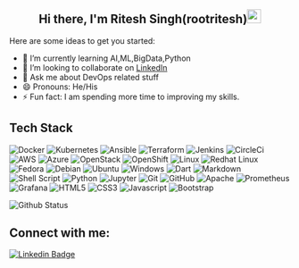 <h2 align="center"> Hi there, I'm Ritesh Singh(rootritesh)<img src="https://camo.githubusercontent.com/e8e7b06ecf583bc040eb60e44eb5b8e0ecc5421320a92929ce21522dbc34c891/68747470733a2f2f6d656469612e67697068792e636f6d2f6d656469612f6876524a434c467a6361737252346961377a2f67697068792e676966" width="25px"></h2>

Here are some ideas to get you started:

- 🌱 I’m currently learning AI,ML,BigData,Python
- 👯 I’m looking to collaborate on [LinkedIn](https://www.linkedin.com/in/ritesh64/)
- 💬 Ask me about DevOps related stuff
- 😄 Pronouns: He/His
- ⚡ Fun fact: I am spending more time to improving my skills.

## Tech Stack

![Docker](https://img.shields.io/badge/docker-%230db7ed.svg?style=for-the-badge&logo=docker&logoColor=white) 
![Kubernetes](https://img.shields.io/badge/kubernetes-%23326ce5.svg?style=for-the-badge&logo=kubernetes&logoColor=white) 
![Ansible](https://img.shields.io/badge/ansible-%231A1918.svg?style=for-the-badge&logo=ansible&logoColor=white) 
![Terraform](https://img.shields.io/badge/terraform-%235835CC.svg?style=for-the-badge&logo=terraform&logoColor=white)
![Jenkins](https://img.shields.io/badge/jenkins-%23ff69b4.svg?style=for-the-badge&logo=jenkins&logoColor=white?)
![CircleCi](https://img.shields.io/badge/circleci-%23E53935.svg?style=for-the-badge&logo=circleci&logoColor=white)
![AWS](https://img.shields.io/badge/AWS-%23FF9900.svg?style=for-the-badge&logo=amazon-aws&logoColor=white) 
![Azure](https://img.shields.io/badge/azure-%230072C6.svg?style=for-the-badge&logo=azure-devops&logoColor=white)
![OpenStack](https://img.shields.io/badge/openstack-%230072C6.svg?style=for-the-badge&logo=openstack&logoColor=white)
![OpenShift](https://img.shields.io/badge/openshift-%230072C6.svg?style=for-the-badge&logo=openshift&logoColor=white) 
![Linux](https://img.shields.io/badge/Linux-FCC624?style=for-the-badge&logo=linux&logoColor=black) 
![Redhat Linux](https://img.shields.io/badge/redhat-%23F37626.svg?style=for-the-badge&logo=redhat-linux&logoColor=white)
![Fedora](https://img.shields.io/badge/Fedora-294172?style=for-the-badge&logo=fedora&logoColor=white) 
![Debian](https://img.shields.io/badge/Debian-D70A53?style=for-the-badge&logo=debian&logoColor=white) 
![Ubuntu](https://img.shields.io/badge/Ubuntu-E95420?style=for-the-badge&logo=ubuntu&logoColor=white) 
![Windows](https://img.shields.io/badge/Windows-0078D6?style=for-the-badge&logo=windows&logoColor=white) 
![Dart](https://img.shields.io/badge/dart-%230175C2.svg?style=for-the-badge&logo=dart&logoColor=white) 
![Markdown](https://img.shields.io/badge/markdown-%23000000.svg?style=for-the-badge&logo=markdown&logoColor=white) 
![Shell Script](https://img.shields.io/badge/shell_script-%23121011.svg?style=for-the-badge&logo=gnu-bash&logoColor=white) 
![Python](https://img.shields.io/badge/python-%2314354C.svg?style=for-the-badge&logo=python&logoColor=white) 
![Jupyter](https://img.shields.io/badge/Jupyter-%23F37626.svg?style=for-the-badge&logo=Jupyter&logoColor=white)
![Git](https://img.shields.io/badge/git-%23F05033.svg?style=for-the-badge&logo=git&logoColor=white) 
![GitHub](https://img.shields.io/badge/github-%23121011.svg?style=for-the-badge&logo=github&logoColor=white)
![Apache](https://img.shields.io/badge/apache-%23D42029.svg?style=for-the-badge&logo=apache&logoColor=white)
![Prometheus](https://img.shields.io/badge/prometheus-%23326ce5.svg?style=for-the-badge&logo=prometheus&logoColor=white)
![Grafana](https://img.shields.io/badge/grafana-%23F37626.svg?style=for-the-badge&logo=grafana&logoColor=white)
![HTML5](https://img.shields.io/badge/html5-%23F37626.svg?style=for-the-badge&logo=html5&logoColor=white)
![CSS3](https://img.shields.io/badge/css3-%23F37626.svg?style=for-the-badge&logo=css3&logoColor=white)
![Javascript](https://img.shields.io/badge/javascript-%23F37626.svg?style=for-the-badge&logo=javascript&logoColor=white)
![Bootstrap](https://img.shields.io/badge/bootstrap-%23F37626.svg?style=for-the-badge&logo=bootstrap&logoColor=white)



![Github Status](https://github-readme-stats.vercel.app/api?username=rootritesh&show_icons=true&theme=light&line_height=27count_private=true&include_all_commits=true)






## Connect with me:

[![Linkedin Badge](https://img.shields.io/badge/-LinkedIn-blue?style=for-the-badge&logo=Linkedin&logoColor=white&link=https://www.linkedin.com/in/rootritesh/)](https://www.linkedin.com/in/rootritesh/)
     


